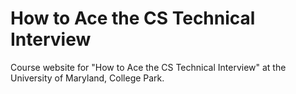 # How to Ace the CS Technical Interview

Course website for "How to Ace the CS Technical Interview" at the University of Maryland, College Park.
